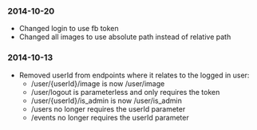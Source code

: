 ### 2014-10-20
* Changed login to use fb token
* Changed all images to use absolute path instead of relative path

### 2014-10-13
* Removed userId from endpoints where it relates to the logged in user:
	* /user/{userId}/image is now /user/image
	* /user/logout is parameterless and only requires the token
	* /user/{userId}/is_admin is now /user/is_admin
	* /users no longer requires the userId parameter
	* /events no longer requires the userId parameter